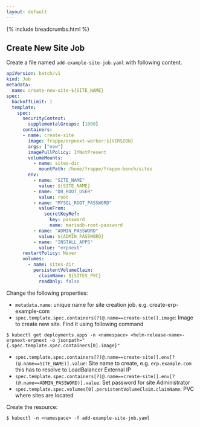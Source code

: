 ```yaml
---
layout: default
---
```


{% include breadcrumbs.html %}

## Create New Site Job

Create a file named `add-example-site-job.yaml` with following content.

```yaml
apiVersion: batch/v1
kind: Job
metadata:
  name: create-new-site-${SITE_NAME}
spec:
  backoffLimit: 1
  template:
    spec:
      securityContext:
        supplementalGroups: [1000]
      containers:
      - name: create-site
        image: frappe/erpnext-worker:${VERSION}
        args: ["new"]
        imagePullPolicy: IfNotPresent
        volumeMounts:
          - name: sites-dir
            mountPath: /home/frappe/frappe-bench/sites
        env:
          - name: "SITE_NAME"
            value: ${SITE_NAME}
          - name: "DB_ROOT_USER"
            value: root
          - name: "MYSQL_ROOT_PASSWORD"
            valueFrom:
              secretKeyRef:
                key: password
                name: mariadb-root-password
          - name: "ADMIN_PASSWORD"
            value: ${ADMIN_PASSWORD}
          - name: "INSTALL_APPS"
            value: "erpnext"
      restartPolicy: Never
      volumes:
        - name: sites-dir
          persistentVolumeClaim:
            claimName: ${SITES_PVC}
            readOnly: false
```

Change the following properties:

- `metadata.name`: unique name for site creation job. e.g. create-erp-example-com
- `spec.template.spec.containers[?(@.name==create-site)].image`: Image to create new site. Find it using following command
```console
$ kubectl get deployments.apps -n <namespace> <helm-release-name>-erpnext-erpnext -o jsonpath="{.spec.template.spec.containers[0].image}"
```
- `spec.template.spec.containers[?(@.name==create-site)].env[?(@.name==SITE_NAME)].value`: Site name to create, e.g. `erp.example.com` this has to resolve to LoadBalancer External IP
- `spec.template.spec.containers[?(@.name==create-site)].env[?(@.name==ADMIN_PASSWORD)].value`: Set password for site Administrator
- `spec.template.spec.volumes[0].persistentVolumeClaim.claimName`: PVC where sites are located

Create the resource:

```console
$ kubectl -n <namespace> -f add-example-site-job.yaml
```
